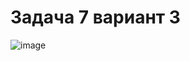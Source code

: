 # Задача 7 вариант 3
![image](https://user-images.githubusercontent.com/90615128/171331296-a8f21ca9-89e8-4823-aa30-807be43b73ac.png)
